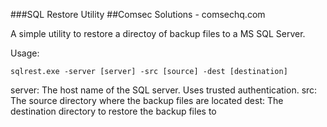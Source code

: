 ###SQL Restore Utility
##Comsec Solutions - comsechq.com

A simple utility to restore a directoy of backup files to a MS SQL Server.

Usage:

    sqlrest.exe -server [server] -src [source] -dest [destination]

  server:   The host name of the SQL server. Uses trusted authentication.
     src:   The source directory where the backup files are located
    dest:   The destination directory to restore the backup files to